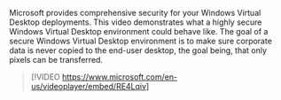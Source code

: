 Microsoft provides comprehensive security for your Windows Virtual Desktop deployments. This video demonstrates what a highly secure Windows Virtual Desktop environment could behave like. The goal of a secure Windows Virtual Desktop environment is to make sure corporate data is never copied to the end-user desktop, the goal being, that only pixels can be transferred.



>[!VIDEO https://www.microsoft.com/en-us/videoplayer/embed/RE4Lqiv]
